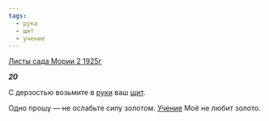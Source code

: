 ```yaml
---
tags:
  - рука
  - щит
  - учение
---
```

[Листы сада Мории 2 1925г](https://127.0.0.1:4002/agni/1925)

___20___

С дерзостью возьмите в [руки](../../../tags/#рука) ваш [щит](../../../tags/#щит).   

Одно прошу — не ослабьте силу золотом. [Учение](../../../tags/#учение) Моё не любит золото.   

